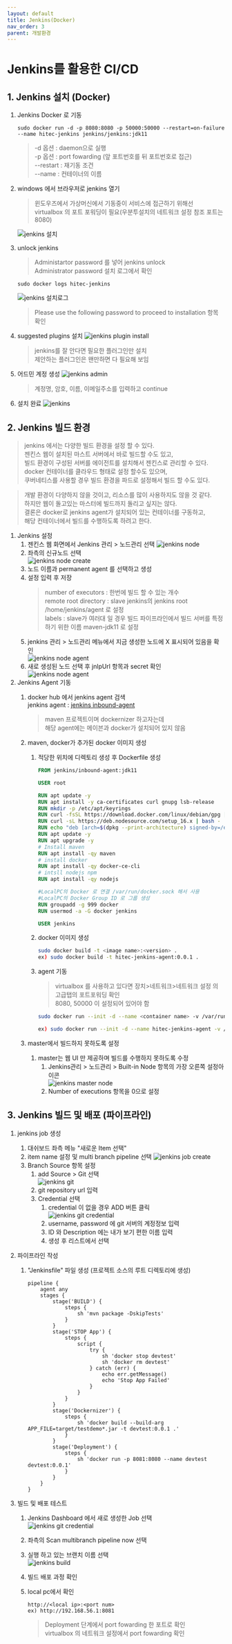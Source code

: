 ```yaml
---
layout: default
title: Jenkins(Docker) 
nav_order: 3
parent: 개발환경
---
```


# Jenkins를 활용한 CI/CD

## 1. Jenkins 설치 (Docker)

1. Jenkins Docker 로 기동
    ```
    sudo docker run -d -p 8080:8080 -p 50000:50000 --restart=on-failure --name hitec-jenkins jenkins/jenkins:jdk11
    ```
    > -d 옵션 : daemon으로 실행   
    > -p 옵션 : port fowarding (앞 포트번호를 뒤 포트번호로 접근)   
    > --restart : 재기동 조건   
    > --name : 컨테이너의 이름

2. windows 에서 브라우저로 jenkins 열기
    > 윈도우즈에서 가상머신에서 기동중이 서비스에 접근하기 위해선   
    > virtualbox 의 포트 포워딩이 필요(우분투설치의 네트워크 설정 참조 포트는 8080)   

    ![jenkins 설치](../image/DevEnv/jenkins1.png)   

3. unlock jenkins
    > Administartor password 를 넣어 jenkins unlock   
    > Administrator password 설치 로그에서 확인 

    ```
    sudo docker logs hitec-jenkins
    ```

    ![jenkins 설치로그](../image/DevEnv/jenkins2.png)    

    > Please use the following password to proceed to installation 항목 확인   

4. suggested plugins 설치
    ![jenkins plugin install](../image/DevEnv/jenkins3.png)    
    > jenkins를 잘 안다면 필요한 플러그인만 설치   
    > 제안하는 플러그인은 왠만하면 다 필요해 보임    

5. 어드민 계정 생성
    ![jenkins admin](../image/DevEnv/jenkins4.png)    
    >계정명, 암호, 이름, 이메일주소를 입력하고 continue

6. 설치 완료
    ![jenkins](../image/DevEnv/jenkins5.png)    

## 2. Jenkins 빌드 환경   
> jenkins 에서는 다양한 빌드 환경을 설정 할 수 있다.    
> 젠킨스 웹이 설치된 마스트 서버에서 바로 빌드할 수도 있고,   
> 빌드 환경이 구성된 서버를 에이전트를 설치해서 젠킨스로 관리할 수 있다.    
> docker 컨테이너를 클라우드 형태로 설정 할수도 있으며,   
> 쿠버네티스를 사용할 경우 빌드 환경을 파드로 설정해서 빌드 할 수도 있다.    

> 개발 환경이 다양하지 않을 것이고, 리소스를 많이 사용하지도 않을 것 같다.   
> 하지만 웹이 돌고있는 마스터에 빌드까지 돌리고 싶지는 않다.   
> 결론은 docker로 jenkins agent가 설치되어 있는 컨테이너를 구동하고,   
> 해당 컨테이너에서 빌드를 수행하도록 하려고 한다.   

1. Jenkins 설정
    1. 젠킨스 웹 화면에서 Jenkins 관리 > 노드관리 선택
    ![jenkins node](../image/DevEnv/jenkins6.png)    
    2. 좌측의 신규노드 선택   
    ![jenkins node create](../image/DevEnv/jenkins7.png)    
    3. 노드 이름과 permanent agent 를 선택하고 생성   
    4. 설정 입력 후 저장   
        > number of executors : 한번에 빌드 할 수 있는 개수   
        > remote root directory : slave jenkins의 jenkins root /home/jenkins/agent 로 설정   
        > labels : slave가 여러대 일 경우 빌드 파이프라인에서 빌드 서버를 특정하기 위한 이름 maven-jdk11 로 설정   
    5. jenkins 관리 > 노드관리 메뉴에서 지금 생성한 노드에 X 표시되어 있음을 확인   
    ![jenkins node agent](../image/DevEnv/jenkins8.png)    
    6. 새로 생성된 노드 선택 후 jnlpUrl 항목과 secret 확인   
    ![jenkins node agent](../image/DevEnv/jenkins9.png)    
2. Jenkins Agent 기동   
    1. docker hub 에서 jenkins agent 검색   
        jenkins agent : [jenkins inbound-agent][jenkins-inbound-agent]     

        [jenkins-inbound-agent]: https://hub.docker.com/r/jenkins/inbound-agent "inbound agent"
        > maven 프로젝트이며 dockernizer 하고자는데   
        > 해당 agent에는 메이븐과 docker가 설치되어 있지 않음   
    2. maven, docker가 추가된 docker 이미지 생성   
        1. 적당한 위치에 디렉토리 생성 후 Dockerfile 생성   
            ```Dockerfile
            FROM jenkins/inbound-agent:jdk11

            USER root

            RUN apt update -y
            RUN apt install -y ca-certificates curl gnupg lsb-release
            RUN mkdir -p /etc/apt/keyrings
            RUN curl -fsSL https://download.docker.com/linux/debian/gpg | gpg --dearmor -o /etc/apt/keyrings/docker.gpg
            RUN curl -sL https://deb.nodesource.com/setup_16.x | bash -
            RUN echo "deb [arch=$(dpkg --print-architecture) signed-by=/etc/apt/keyrings/docker.gpg] https://download.docker.com/linux/debian $(lsb_release -cs) stable" | tee /etc/apt/sources.list.d/docker.list > /dev/null
            RUN apt update -y
            RUN apt upgrade -y
            # Install maven
            RUN apt install -qy maven
            # install docker
            RUN apt install -qy docker-ce-cli
            # intsll nodejs npm
            RUN apt install -qy nodejs

            #LocalPC의 Docker 로 연결 /var/run/docker.sock 해서 사용
            #LocalPC의 Docker Group ID 로 그룹 생성   
            RUN groupadd -g 999 docker
            RUN usermod -a -G docker jenkins

            USER jenkins
            ```
        2. docker 이미지 생성   
   
            ```sh
            sudo docker build -t <image name>:<version> .
            ex) sudo docker build -t hitec-jenkins-agent:0.0.1 .
            ```
        3. agent 기동
            > virtualbox 를 사용하고 있다면 장치>네트워크>네트워크 설정 의 고급탭의 포트포워딩 확인    
            > 8080, 50000 이 설정되어 있어야 함   

            ```sh
            sudo docker run --init -d --name <container name> -v /var/run/docker.sock:/var/run/docker.sock <빌드한 jenkins agent  image name> -url http://<localpc ip>:8080 <secret> <agent name>

            ex) sudo docker run --init -d --name hitec-jenkins-agent -v /var/run/docker.sock:/var/run/docker.sock hitec-jenkins-agent:0.0.1 -url http://192.168.56.1:8080 79545126d8b99e0835deac627b7a56a54f5248942a32fc58f37f141c19ac401e maven-jdk11
            ```
    3. master에서 빌드하지 못하도록 설정   
        1. master는 웹 UI 만 제공하며 빌드를 수행하지 못하도록 수정   
            1. Jenkins관리 > 노드관리 > Built-in Node 항목의 가장 오른쪽 설정아이콘   
            ![jenkins master node](../image/DevEnv/jenkins10.png)    
            1. Number of executions 항목을 0으로 설정   

## 3. Jenkins 빌드 및 배포 (파이프라인)    
1. jenkins job 생성   
    1. 대쉬보드 좌측 메뉴 "새로운 Item 선택"   
    2. item name 설정 및 multi branch pipeline 선택
        ![jenkins job create](../image/DevEnv/jenkins11.png)    
    3. Branch Source 항목 설정   
        1. add Source > Git 선택    
            ![jenkins git](../image/DevEnv/jenkins12.png)     
        2. git repository url 입력    
        3. Credential 선택    
            1. credential 이 없을 경우 ADD 버튼 클릭   
                ![jenkins git credential](../image/DevEnv/jenkins13.png)    
            2. username, password 에 git 서버의 계정정보 입력   
            3. ID 와 Description 에는 내가 보기 편한 이름 입력   
            4. 생성 후 리스트에서 선택   

2. 파이프라인 작성   
   
    1. "Jenkinsfile" 파일 생성 (프로젝트 소스의 루트 디렉토리에 생성)   

        ```Jenkinsfile
        pipeline {
            agent any
            stages {
                stage('BUILD') {
                    steps {
                        sh 'mvn package -DskipTests'
                    }
                }
                stage('STOP App') {
                    steps {
                        script {
                            try {
                                sh 'docker stop devtest'
                                sh 'docker rm devtest' 
                            } catch (err) {
                                echo err.getMessage()
                                echo 'Stop App Failed'
                            }
                        }
                    }
                }
                stage('Dockernizer') {
                    steps {
                        sh 'docker build --build-arg APP_FILE=target/testdemo*.jar -t devtest:0.0.1 .'
                    }
                }
                stage('Deployment') {
                    steps {
                        sh 'docker run -p 8081:8080 --name devtest devtest:0.0.1'
                    }
                }
            }
        }
        ```

3. 빌드 및 배포 테스트
    1. Jenkins Dashboard 에서 새로 생성한 Job 선택      
        ![jenkins git credential](../image/DevEnv/jenkins14.png)    
    2. 좌측의 Scan multibranch pipeline now 선택   
    3. 실행 하고 있는 브랜치 이름 선택   
        ![jenkins build](../image/DevEnv/jenkins15.png)    
    4. 빌드 배포 과정 확인   
    5. local pc에서 확인
        ```
        http://<local ip>:<port num>
        ex) http://192.168.56.1:8081
        ```

        > Deployment 단계에서 port fowarding 한 포트로 확인   
        > virtualbox 의 네트워크 설정에서 port fowarding 확인   

